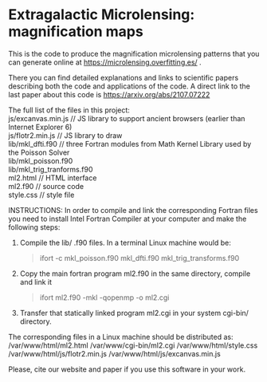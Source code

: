 # Extragalactic Microlensing: magnification maps
This is the code to produce the magnification microlensing patterns that you can generate online at https://microlensing.overfitting.es/ . 

There you can find detailed explanations and links to scientific papers describing both the code and applications of the code. A direct link to the last paper about this code is https://arxiv.org/abs/2107.07222

The full list of the files in this project:<br/>
js/excanvas.min.js       // JS library to support ancient browsers (earlier than Internet Explorer 6)<br/>
js/flotr2.min.js         // JS library to draw<br/>
lib/mkl_dfti.f90         // three Fortran modules from Math Kernel Library used by the Poisson Solver<br/>
lib/mkl_poisson.f90<br/>
lib/mkl_trig_tranforms.f90<br/>
ml2.html                // HTML interface<br/>
ml2.f90                 // source code<br/>
style.css               // style file<br/>


INSTRUCTIONS:
In order to compile and link the corresponding Fortran files you need to install Intel Fortran Compiler at your computer and make the following steps:
1) Compile the lib/ .f90 files. In a terminal Linux machine would be:
    >  ifort -c mkl_poisson.f90 mkl_dfti.f90 mkl_trig_transforms.f90
2) Copy the main fortran program ml2.f90 in the same directory, compile and link it
    > ifort ml2.f90 -mkl -qopenmp -o ml2.cgi
3) Transfer that statically linked program ml2.cgi in your system cgi-bin/ directory.

The corresponding files in a Linux machine should be distributed as:
/var/www/html/ml2.html
/var/www/cgi-bin/ml2.cgi
/var/www/html/style.css
/var/www/html/js/flotr2.min.js
/var/www/html/js/excanvas.min.js

Please, cite our website and paper if you use this software in your work.


